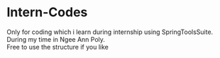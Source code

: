 # Intern-Codes
Only for coding which i learn during internship using SpringToolsSuite. <br />
During my time in Ngee Ann Poly. <br />
Free to use the structure if you like
